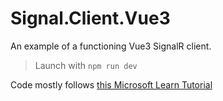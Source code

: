 # Signal.Client.Vue3

An example of a functioning Vue3 SignalR client.

> Launch with `npm run dev`

Code mostly follows [this Microsoft Learn Tutorial ](https://learn.microsoft.com/en-us/aspnet/core/tutorials/signalr?view=aspnetcore-7.0&tabs=visual-studio)

